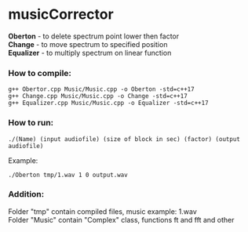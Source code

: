 # musicCorrector

<strong>Oberton</strong> - to delete spectrum point lower then factor  
<strong>Change</strong> - to move spectrum to specified position  
<strong>Equalizer</strong> - to multiply spectrum on linear function  
  
### How to compile:  
```
g++ Obertor.cpp Music/Music.cpp -o Oberton -std=c++17   
g++ Change.cpp Music/Music.cpp -o Change -std=c++17     
g++ Equalizer.cpp Music/Music.cpp -o Equalizer -std=c++17    
```  
### How to run:  
```
./(Name) (input audiofile) (size of block in sec) (factor) (output audiofile)  
```
Example:  
```
./Oberton tmp/1.wav 1 0 output.wav  
```
### Addition:
Folder \"tmp\" contain compiled files, music example: 1.wav  
Folder \"Music\" contain \"Complex\" class, functions ft and fft and other    
